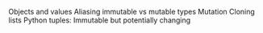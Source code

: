 Objects and values
Aliasing
immutable vs mutable types
Mutation
Cloning lists
Python tuples: Immutable but potentially changing
